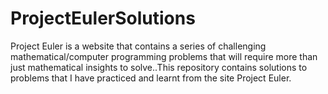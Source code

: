 # ProjectEulerSolutions
Project Euler is a website that contains a series of challenging mathematical/computer programming problems that will require more than just mathematical insights to solve..This repository contains solutions to problems that I have practiced and learnt from the site Project Euler. 
